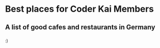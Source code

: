 # Best places for Coder Kai Members

## A list of good cafes and restaurants in Germany

### 

###

###

###

:)